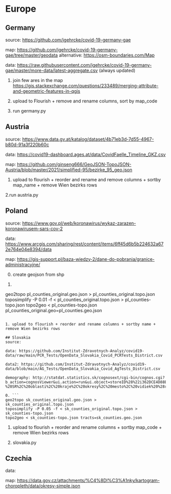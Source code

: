 # Europe

## Germany

source: https://github.com/jgehrcke/covid-19-germany-gae

map: https://github.com/jgehrcke/covid-19-germany-gae/tree/master/geodata
alternative: https://osm-boundaries.com/Map 

data: https://raw.githubusercontent.com/jgehrcke/covid-19-germany-gae/master/more-data/latest-aggregate.csv
(always updated)

1. join few ares in the map
https://gis.stackexchange.com/questions/233489/merging-attribute-and-geometric-features-in-qgis

2. upload to Flourish + remove and rename columns, sort by map_code

3. run germany.py

## Austria
source: https://www.data.gv.at/katalog/dataset/4b71eb3d-7d55-4967-b80d-91a3f220b60c

data: https://covid19-dashboard.ages.at/data/CovidFaelle_Timeline_GKZ.csv

map: https://github.com/ginseng666/GeoJSON-TopoJSON-Austria/blob/master/2021/simplified-95/bezirke_95_geo.json

1. upload to flourish + reorder and rename and remove columns + sortby map_name + remove Wien bezirks rows

2.run austria.py

## Poland
source: https://www.gov.pl/web/koronawirus/wykaz-zarazen-koronawirusem-sars-cov-2

data: https://www.arcgis.com/sharing/rest/content/items/6ff45d6b5b224632a672e764e04e8394/data

map: https://gis-support.pl/baza-wiedzy-2/dane-do-pobrania/granice-administracyjne/

0. create geojson from shp

0. ```
geo2topo pl_counties_original.geo.json > pl_counties_original.topo.json
toposimplify -P 0.01 -f < pl_counties_original.topo.json > pl_counties-topo.json
topo2geo < pl_counties-topo.json pl_counties_original.geo=pl_counties.geo.json
```

1. upload to flourish + reorder and rename columns + sortby name + remove Wien bezirks rows

## Slovakia
source:

data: https://github.com/Institut-Zdravotnych-Analyz/covid19-data/raw/main/PCR_Tests/OpenData_Slovakia_Covid_PCRTests_District.csv

data2: https://github.com/Institut-Zdravotnych-Analyz/covid19-data/blob/main/AG_Tests/OpenData_Slovakia_Covid_AgTests_District.csv

demography: http://statdat.statistics.sk/cognosext/cgi-bin/cognos.cgi?b_action=cognosViewer&ui.action=run&ui.object=storeID%28%22i362DCE4D88EC4E13A9EE8526B286D18B%22%29&ui.name=Po%C4%8Det%20obyvate%C4%BEov%20pod%C4%BEa%20pohlavia%20-%20SR%2C%20oblasti%2C%20kraje%2C%20okresy%2C%20mesto%2C%20vidiek%20%28ro%C4%8Dne%29%20%5Bom7102rr%5D&run.outputFormat=&run.prompt=true&cv.header=false&ui.backURL=%2Fcognosext%2Fcps4%2Fportlets%2Fcommon%2Fclose.html&run.outputLocale=sk

0. ```
geo2topo sk_counties_original.geo.json > sk_counties_original.topo.json
toposimplify -P 0.05 -f < sk_counties_original.topo.json > sk_counties-topo.json
topo2geo < sk_counties-topo.json tracts=sk_counties.geo.json
```

1. upload to flourish + reorder and rename columns + sortby map_code + remove Wien bezirks rows

2. slovakia.py

## Czechia

data: 

map: https://data.gov.cz/attachments/%C4%8Dl%C3%A1nky/kartogram-choropleth/data/okresy-simple.json




